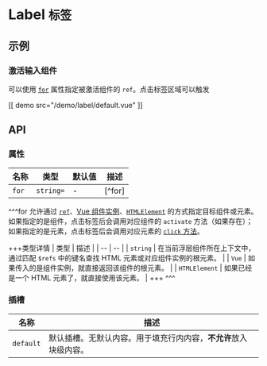 # Label <small>标签</small>

## 示例

### 激活输入组件

可以使用 [`for`](#props-for) 属性指定被激活组件的 `ref`。点击标签区域可以触发

[[ demo src="/demo/label/default.vue" ]]

## API

### 属性

| 名称 | 类型 | 默认值 | 描述 |
| -- | -- | -- | -- |
| ``for`` | `string=` | - | [^for] |

^^^for
允许通过 [`ref`](https://cn.vuejs.org/v2/guide/components-edge-cases.html#%E8%AE%BF%E9%97%AE%E5%AD%90%E7%BB%84%E4%BB%B6%E5%AE%9E%E4%BE%8B%E6%88%96%E5%AD%90%E5%85%83%E7%B4%A0)、[Vue 组件实例](https://cn.vuejs.org/v2/guide/instance.html)、[`HTMLElement`](https://developer.mozilla.org/zh-CN/docs/Web/API/HTMLElement) 的方式指定目标组件或元素。如果指定的是组件，点击标签后会调用对应组件的 `activate` 方法（如果存在）；如果指定的是元素，点击标签后会调用对应元素的 [`click` 方法](https://developer.mozilla.org/en-US/docs/Web/API/HTMLElement/click)。

+++类型详情
| 类型 | 描述 |
| -- | -- |
| `string` | 在当前浮层组件所在上下文中，通过匹配 `$refs` 中的键名查找 HTML 元素或对应组件实例的根元素。 |
| `Vue` | 如果传入的是组件实例，就直接返回该组件的根元素。 |
| `HTMLElement` | 如果已经是一个 HTML 元素了，就直接使用该元素。 |
+++
^^^


### 插槽

| 名称 | 描述 |
| -- | -- |
| ``default`` | 默认插槽。无默认内容。用于填充行内内容，**不允许**放入块级内容。 |
